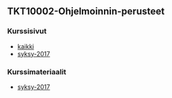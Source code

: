 ## TKT10002-Ohjelmoinnin-perusteet

### Kurssisivut
* [kaikki](https://courses.helsinki.fi/fi/tkt10002/)
* [syksy-2017](https://courses.helsinki.fi/fi/tkt10002/119284736)

### Kurssimateriaalit
* [syksy-2017](ttps://2017-ohjelmointi.github.io/)